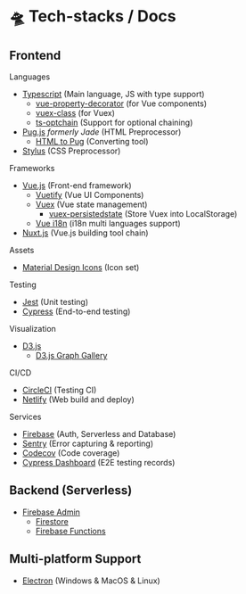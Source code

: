 # 🛸 Tech-stacks / Docs

## Frontend

Languages

- [Typescript](https://www.typescriptlang.org/) (Main language, JS with type support)
  - [vue-property-decorator](https://github.com/kaorun343/vue-property-decorator) (for Vue components)
  - [vuex-class](https://github.com/ktsn/vuex-class) (for Vuex)
  - [ts-optchain](https://github.com/rimeto/ts-optchain) (Support for optional chaining)
- [Pug.js](https://pugjs.org/api/getting-started.html) *formerly Jade* (HTML Preprocessor)
  - [HTML to Pug](https://html2jade.org/) (Converting tool)
- [Stylus](http://stylus-lang.com/) (CSS Preprocessor)

Frameworks

- [Vue.js](https://vuejs.org/) (Front-end framework)
  - [Vuetify](https://vuetifyjs.com/) (Vue UI Components)
  - [Vuex](https://vuex.vuejs.org/) (Vue state management)
    - [vuex-persistedstate](https://github.com/robinvdvleuten/vuex-persistedstate) (Store Vuex into LocalStorage)
  - [Vue i18n](http://kazupon.github.io/vue-i18n/) (i18n multi languages support)
- [Nuxt.js](https://nuxtjs.org/) (Vue.js building tool chain)

Assets

- [Material Design Icons](https://materialdesignicons.com/) (Icon set)

Testing

- [Jest](https://jestjs.io/) (Unit testing)
- [Cypress](https://www.cypress.io/) (End-to-end testing)

Visualization

- [D3.js](https://d3js.org/)
  - [D3.js Graph Gallery](https://www.d3-graph-gallery.com/)

CI/CD
- [CircleCI](https://circleci.com/) (Testing CI)
- [Netlify](https://www.netlify.com/) (Web build and deploy)

Services

- [Firebase](https://firebase.google.com/) (Auth, Serverless and Database)
- [Sentry](https://sentry.io/) (Error capturing & reporting)
- [Codecov](https://codecov.io/) (Code coverage)
- [Cypress Dashboard](https://www.cypress.io/dashboard) (E2E testing records)

## Backend (Serverless)

- [Firebase Admin](https://firebase.google.com/docs/admin)
  - [Firestore](https://firebase.google.com/docs/firestore)
  - [Firebase Functions](https://firebase.google.com/docs/firestor)

## Multi-platform Support

- [Electron](https://electronjs.org/) (Windows & MacOS & Linux)
